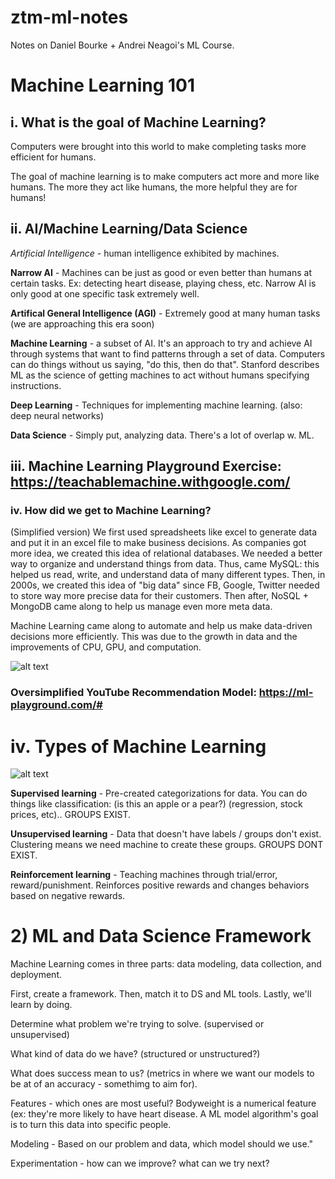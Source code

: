 # ztm-ml-notes
Notes on Daniel Bourke + Andrei Neagoi's ML Course.

# Machine Learning 101 
## i. What is the goal of Machine Learning?
Computers were brought into this world to make completing tasks more efficient for humans.

The goal of machine learning is to make computers act more and more like humans. The more they act like humans, the more helpful they are for humans!

## ii. AI/Machine Learning/Data Science
*Artificial Intelligence* - human intelligence exhibited by machines.

**Narrow AI** - Machines can be just as good or even better than humans at certain tasks. Ex: detecting heart disease, playing chess, etc. Narrow AI is only good at one specific task extremely well.

**Artifical General Intelligence (AGI)** - Extremely good at many human tasks (we are approaching this era soon)

**Machine Learning** - a subset of AI. It's an approach to try and achieve AI through systems that want to find patterns through a set of data. Computers can do things without us saying, "do this, then do that". Stanford describes ML as the science of getting machines to act without humans specifying instructions.

**Deep Learning** - Techniques for implementing machine learning. (also: deep neural networks)

**Data Science** - Simply put, analyzing data. There's a lot of overlap w. ML.

## iii. Machine Learning Playground Exercise: https://teachablemachine.withgoogle.com/
### iv. How did we get to Machine Learning?
(Simplified version) We first used spreadsheets like excel to generate data and put it in an excel file to make business decisions. As companies got more idea, we created this idea of relational databases. We needed a better way to organize and understand things from data. Thus, came MySQL: this helped us read, write, and understand data of many different types. Then, in 2000s, we created this idea of "big data" since FB, Google, Twitter needed to store way more precise data for their customers. Then after, NoSQL + MongoDB came along to help us manage even more meta data.

Machine Learning came along to automate and help us make data-driven decisions more efficiently. This was due to the growth in data and the improvements of CPU, GPU, and computation.

![alt text](https://cdn.discordapp.com/attachments/1001013905411276820/1038307441550561290/Screenshot_2022-11-04_at_9.22.46_PM.png
)

### Oversimplified YouTube Recommendation Model: https://ml-playground.com/#

# iv. Types of Machine Learning 
![alt text](https://cdn.discordapp.com/attachments/1001013905411276820/1038338384369811506/Screenshot_2022-11-04_at_11.25.50_PM.png
)

**Supervised learning** - Pre-created categorizations for data. You can do things like classification: (is this an apple or a pear?) (regression, stock prices, etc).. GROUPS EXIST.

 **Unsupervised learning** -  Data that doesn't have labels / groups don't exist. Clustering means we need machine to create these groups. GROUPS DONT EXIST.

**Reinforcement learning** - Teaching machines through trial/error, reward/punishment. Reinforces positive rewards and changes behaviors based on negative rewards. 

# 2) ML and Data Science Framework
Machine Learning comes in three parts: data modeling, data collection, and deployment.

First, create a framework. Then, match it to DS and ML tools. Lastly, we'll learn by doing.

Determine what problem we're trying to solve. (supervised or unsupervised)

What kind of data do we have? (structured or unstructured?)

What does success mean to us? (metrics in where we want our models to be at of an accuracy - somethimg to aim for).

Features - which ones are most useful? Bodyweight is a numerical feature (ex: they're more likely to have heart disease. A ML model algorithm's goal is to turn this data into specific people.

Modeling - Based on our problem and data, which model should we use."

Experimentation - how can we improve? what can we try next?
